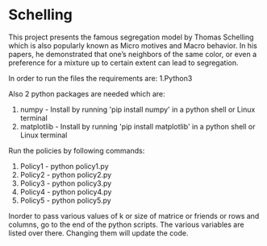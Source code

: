 # Schelling

This project presents the famous segregation model by Thomas Schelling which is also popularly known as Micro
motives and Macro behavior. In his papers, he demonstrated that one’s neighbors of the same color, or even a
preference for a mixture up to certain extent can lead to segregation.

In order to run the files the requirements are:
1.Python3

Also 2 python packages are needed which are:
1. numpy 	-	Install by running 'pip install numpy' in a python shell or Linux terminal
2. matplotlib	- 	Install by running 'pip install matplotlib' in a python shell or Linux terminal

Run the policies by following commands:
1. Policy1	- python policy1.py
2. Policy2	- python policy2.py
3. Policy3	- python policy3.py
4. Policy4	- python policy4.py
5. Policy5	- python policy5.py

Inorder to pass various values of k or size of matrice or friends or rows and columns, go to the end of the python scripts.
The various variables are listed over there. 
Changing them will update the code.
